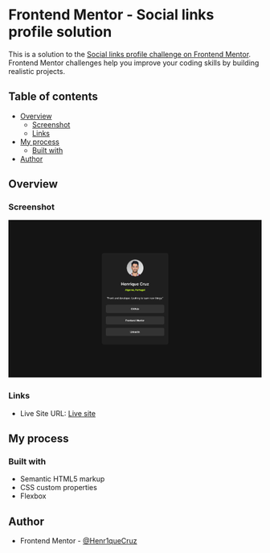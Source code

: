 # Frontend Mentor - Social links profile solution

This is a solution to the [Social links profile challenge on Frontend Mentor](https://www.frontendmentor.io/challenges/social-links-profile-UG32l9m6dQ). Frontend Mentor challenges help you improve your coding skills by building realistic projects.

## Table of contents

- [Overview](#overview)
  - [Screenshot](#screenshot)
  - [Links](#links)
- [My process](#my-process)
  - [Built with](#built-with)
- [Author](#author)

## Overview

### Screenshot

![](./screenshot.png)

### Links

- Live Site URL: [Live site](https://henr1quecruz.github.io/social-links-profile/)

## My process

### Built with

- Semantic HTML5 markup
- CSS custom properties
- Flexbox

## Author

- Frontend Mentor - [@Henr1queCruz](https://www.frontendmentor.io/profile/Henr1queCruz)
